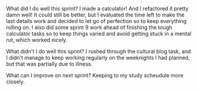 What did I do well this sprint?
I made a calculator! And I refactored it pretty damn well! It could still be
 better, but I evaluated the time left to make the last details work and decided
  to let go of perfection so to keep everything rolling on. 
I also did some sprint 9 work ahead of finishing the tough calculator tasks so 
to keep things varied and avoid getting stuck in a mental rut, which worked nicely.

 What didn't I do well this sprint?
I rushed through the cultural blog task, and I didn't manage to keep working 
regularly on the weeknights I had planned, but that was partially due to illness. 

 What can I improve on next sprint?
Keeping to my study scheudule more closely. 

